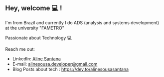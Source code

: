 ## Hey, welcome 💻 !  

I'm from Brazil and currently I do ADS (analysis and systems development) at the university "FAMETRO"
<p>Passionate about Technology 💻</p>


Reach me out:
* LinkedIn: [Aline Santana](https://www.linkedin.com/in/aline-sousa-santana-131535256/)
* E-mail: alinesousa.developer@gmail.com
* Blog Posts about tech : https://dev.to/alinesousasantana
